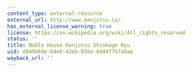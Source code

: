 ```yaml
---
content_type: external-resource
external_url: http://www.kenjutsu.ca/
has_external_license_warning: true
license: https://en.wikipedia.org/wiki/All_rights_reserved
status: ''
title: Noble House Kenjutsu Shinkage Ryu
uid: d049b69e-b4e0-42eb-856e-6dd4f797adae
wayback_url: ''
---
```

